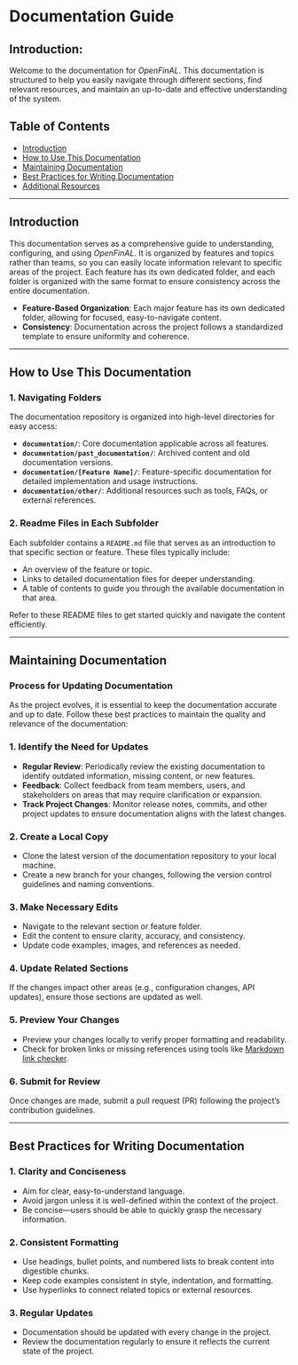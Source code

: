 # Documentation Guide 
## Introduction:

Welcome to the  documentation for *OpenFinAL*. This documentation is structured to help you easily navigate through different sections, find relevant resources, and maintain an up-to-date and effective understanding of the system.

## Table of Contents
- [Introduction](#introduction)
- [How to Use This Documentation](#how-to-use-this-documentation)
- [Maintaining Documentation](#maintaining-documentation)
- [Best Practices for Writing Documentation](#best-practices-for-writing-documentation)
- [Additional Resources](#additional-resources)

___
## Introduction

This documentation serves as a comprehensive guide to understanding, configuring, and using *OpenFinAL*. It is organized by features and topics rather than teams, so you can easily locate information relevant to specific areas of the project. Each feature has its own dedicated folder, and each folder is organized with the same format to ensure consistency across the entire documentation.
- **Feature-Based Organization**: Each major feature has its own dedicated folder, allowing for focused, easy-to-navigate content.
- **Consistency**: Documentation across the project follows a standardized template to ensure uniformity and coherence.
___

## How to Use This Documentation

### 1. **Navigating Folders**

The documentation repository is organized into high-level directories for easy access:

- **`documentation/`**: Core documentation applicable across all features.
- **`documentation/past_documentation/`**: Archived content and old documentation versions.
- **`documentation/[Feature Name]/`**: Feature-specific documentation for detailed implementation and usage instructions.
- **`documentation/other/`**: Additional resources such as tools, FAQs, or external references.

### 2. **Readme Files in Each Subfolder**

Each subfolder contains a `README.md` file that serves as an introduction to that specific section or feature. These files typically include:

- An overview of the feature or topic.
- Links to detailed documentation files for deeper understanding.
- A table of contents to guide you through the available documentation in that area.

Refer to these README files to get started quickly and navigate the content efficiently.
___
## Maintaining Documentation

### Process for Updating Documentation

As the project evolves, it is essential to keep the documentation accurate and up to date. Follow these best practices to maintain the quality and relevance of the documentation:

### 1. **Identify the Need for Updates**

- **Regular Review**: Periodically review the existing documentation to identify outdated information, missing content, or new features.
- **Feedback**: Collect feedback from team members, users, and stakeholders on areas that may require clarification or expansion.
- **Track Project Changes**: Monitor release notes, commits, and other project updates to ensure documentation aligns with the latest changes.

### 2. **Create a Local Copy**

- Clone the latest version of the documentation repository to your local machine.
- Create a new branch for your changes, following the version control guidelines and naming conventions.

### 3. **Make Necessary Edits**

- Navigate to the relevant section or feature folder.
- Edit the content to ensure clarity, accuracy, and consistency.
- Update code examples, images, and references as needed.

### 4. **Update Related Sections**

If the changes impact other areas (e.g., configuration changes, API updates), ensure those sections are updated as well.

### 5. **Preview Your Changes**

- Preview your changes locally to verify proper formatting and readability.
- Check for broken links or missing references using tools like [Markdown link checker](https://www.google.com/url?sa=t&source=web&rct=j&opi=89978449&url=https://markdownlivepreview.com/&ved=2ahUKEwivnuehxsOLAxX7j4kEHQWBAJUQFnoECAgQAQ&usg=AOvVaw0v5A3n1tQURK4jbeN4UnkA).

### 6. **Submit for Review**

Once changes are made, submit a pull request (PR) following the project’s contribution guidelines.
___
## Best Practices for Writing Documentation

### 1. **Clarity and Conciseness**

- Aim for clear, easy-to-understand language.
- Avoid jargon unless it is well-defined within the context of the project.
- Be concise—users should be able to quickly grasp the necessary information.

### 2. **Consistent Formatting**

- Use headings, bullet points, and numbered lists to break content into digestible chunks.
- Keep code examples consistent in style, indentation, and formatting.
- Use hyperlinks to connect related topics or external resources.

### 3. **Regular Updates**

- Documentation should be updated with every change in the project.
- Review the documentation regularly to ensure it reflects the current state of the project.


